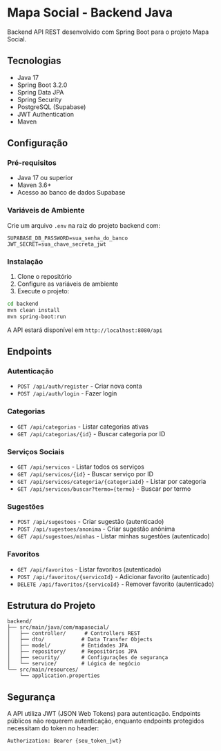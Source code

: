 # Mapa Social - Backend Java

Backend API REST desenvolvido com Spring Boot para o projeto Mapa Social.

## Tecnologias

- Java 17
- Spring Boot 3.2.0
- Spring Data JPA
- Spring Security
- PostgreSQL (Supabase)
- JWT Authentication
- Maven

## Configuração

### Pré-requisitos

- Java 17 ou superior
- Maven 3.6+
- Acesso ao banco de dados Supabase

### Variáveis de Ambiente

Crie um arquivo `.env` na raiz do projeto backend com:

```
SUPABASE_DB_PASSWORD=sua_senha_do_banco
JWT_SECRET=sua_chave_secreta_jwt
```

### Instalação

1. Clone o repositório
2. Configure as variáveis de ambiente
3. Execute o projeto:

```bash
cd backend
mvn clean install
mvn spring-boot:run
```

A API estará disponível em `http://localhost:8080/api`

## Endpoints

### Autenticação

- `POST /api/auth/register` - Criar nova conta
- `POST /api/auth/login` - Fazer login

### Categorias

- `GET /api/categorias` - Listar categorias ativas
- `GET /api/categorias/{id}` - Buscar categoria por ID

### Serviços Sociais

- `GET /api/servicos` - Listar todos os serviços
- `GET /api/servicos/{id}` - Buscar serviço por ID
- `GET /api/servicos/categoria/{categoriaId}` - Listar por categoria
- `GET /api/servicos/buscar?termo={termo}` - Buscar por termo

### Sugestões

- `POST /api/sugestoes` - Criar sugestão (autenticado)
- `POST /api/sugestoes/anonima` - Criar sugestão anônima
- `GET /api/sugestoes/minhas` - Listar minhas sugestões (autenticado)

### Favoritos

- `GET /api/favoritos` - Listar favoritos (autenticado)
- `POST /api/favoritos/{servicoId}` - Adicionar favorito (autenticado)
- `DELETE /api/favoritos/{servicoId}` - Remover favorito (autenticado)

## Estrutura do Projeto

```
backend/
├── src/main/java/com/mapasocial/
│   ├── controller/      # Controllers REST
│   ├── dto/            # Data Transfer Objects
│   ├── model/          # Entidades JPA
│   ├── repository/     # Repositórios JPA
│   ├── security/       # Configurações de segurança
│   └── service/        # Lógica de negócio
└── src/main/resources/
    └── application.properties
```

## Segurança

A API utiliza JWT (JSON Web Tokens) para autenticação. Endpoints públicos não requerem autenticação, enquanto endpoints protegidos necessitam do token no header:

```
Authorization: Bearer {seu_token_jwt}
```
